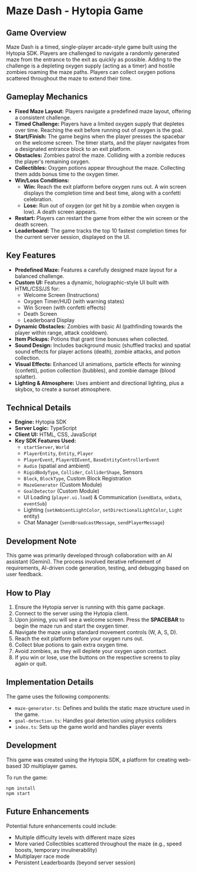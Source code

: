 # Maze Dash - Hytopia Game

## Game Overview

Maze Dash is a timed, single-player arcade-style game built using the Hytopia SDK. Players are challenged to navigate a randomly generated maze from the entrance to the exit as quickly as possible. Adding to the challenge is a depleting oxygen supply (acting as a timer) and hostile zombies roaming the maze paths. Players can collect oxygen potions scattered throughout the maze to extend their time.

## Gameplay Mechanics

*   **Fixed Maze Layout:** Players navigate a predefined maze layout, offering a consistent challenge.
*   **Timed Challenge:** Players have a limited oxygen supply that depletes over time. Reaching the exit before running out of oxygen is the goal.
*   **Start/Finish:** The game begins when the player presses the spacebar on the welcome screen. The timer starts, and the player navigates from a designated entrance block to an exit platform.
*   **Obstacles:** Zombies patrol the maze. Colliding with a zombie reduces the player's remaining oxygen.
*   **Collectibles:** Oxygen potions appear throughout the maze. Collecting them adds bonus time to the oxygen timer.
*   **Win/Loss Conditions:**
    *   **Win:** Reach the exit platform before oxygen runs out. A win screen displays the completion time and best time, along with a confetti celebration.
    *   **Lose:** Run out of oxygen (or get hit by a zombie when oxygen is low). A death screen appears.
*   **Restart:** Players can restart the game from either the win screen or the death screen.
*   **Leaderboard:** The game tracks the top 10 fastest completion times for the current server session, displayed on the UI.

## Key Features

*   **Predefined Maze:** Features a carefully designed maze layout for a balanced challenge.
*   **Custom UI:** Features a dynamic, holographic-style UI built with HTML/CSS/JS for:
    *   Welcome Screen (Instructions)
    *   Oxygen Timer/HUD (with warning states)
    *   Win Screen (with confetti effects)
    *   Death Screen
    *   Leaderboard Display
*   **Dynamic Obstacles:** Zombies with basic AI (pathfinding towards the player within range, attack cooldown).
*   **Item Pickups:** Potions that grant time bonuses when collected.
*   **Sound Design:** Includes background music (shuffled tracks) and spatial sound effects for player actions (death), zombie attacks, and potion collection.
*   **Visual Effects:** Enhanced UI animations, particle effects for winning (confetti), potion collection (bubbles), and zombie damage (blood splatter).
*   **Lighting & Atmosphere:** Uses ambient and directional lighting, plus a skybox, to create a sunset atmosphere.

## Technical Details

*   **Engine:** Hytopia SDK
*   **Server Logic:** TypeScript
*   **Client UI:** HTML, CSS, JavaScript
*   **Key SDK Features Used:**
    *   `startServer`, `World`
    *   `PlayerEntity`, `Entity`, `Player`
    *   `PlayerEvent`, `PlayerUIEvent`, `BaseEntityControllerEvent`
    *   `Audio` (spatial and ambient)
    *   `RigidBodyType`, `Collider`, `ColliderShape`, Sensors
    *   `Block`, `BlockType`, Custom Block Registration
    *   `MazeGenerator` (Custom Module)
    *   `GoalDetector` (Custom Module)
    *   UI Loading (`player.ui.load`) & Communication (`sendData`, `onData`, `eventSub`)
    *   Lighting (`setAmbientLightColor`, `setDirectionalLightColor`, `Light` entity)
    *   Chat Manager (`sendBroadcastMessage`, `sendPlayerMessage`)

## Development Note

This game was primarily developed through collaboration with an AI assistant (Gemini). The process involved iterative refinement of requirements, AI-driven code generation, testing, and debugging based on user feedback.

## How to Play

1.  Ensure the Hytopia server is running with this game package.
2.  Connect to the server using the Hytopia client.
3.  Upon joining, you will see a welcome screen. Press the **SPACEBAR** to begin the maze run and start the oxygen timer.
4.  Navigate the maze using standard movement controls (W, A, S, D).
5.  Reach the exit platform before your oxygen runs out.
6.  Collect blue potions to gain extra oxygen time.
7.  Avoid zombies, as they will deplete your oxygen upon contact.
8.  If you win or lose, use the buttons on the respective screens to play again or quit.

## Implementation Details

The game uses the following components:

- `maze-generator.ts`: Defines and builds the static maze structure used in the game.
- `goal-detection.ts`: Handles goal detection using physics colliders
- `index.ts`: Sets up the game world and handles player events

## Development

This game was created using the Hytopia SDK, a platform for creating web-based 3D multiplayer games.

To run the game:

```
npm install
npm start
```

## Future Enhancements

Potential future enhancements could include:

- Multiple difficulty levels with different maze sizes
- More varied Collectibles scattered throughout the maze (e.g., speed boosts, temporary invulnerability)
- Multiplayer race mode
- Persistent Leaderboards (beyond server session)
